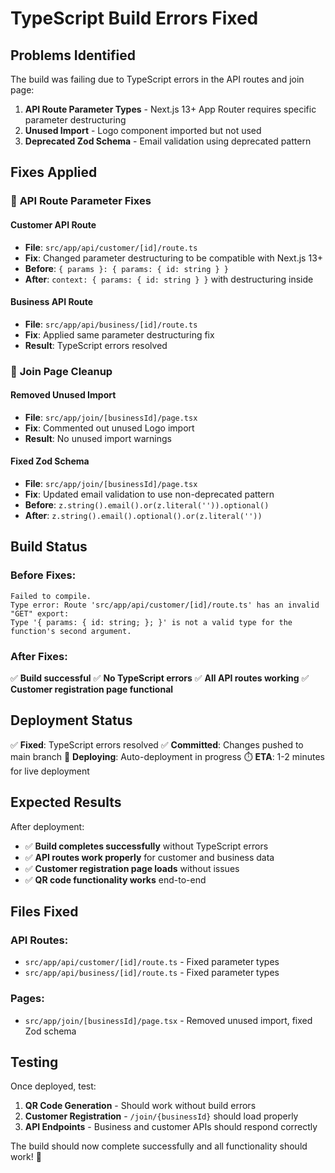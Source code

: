 # TypeScript Build Errors Fixed

## Problems Identified
The build was failing due to TypeScript errors in the API routes and join page:

1. **API Route Parameter Types** - Next.js 13+ App Router requires specific parameter destructuring
2. **Unused Import** - Logo component imported but not used
3. **Deprecated Zod Schema** - Email validation using deprecated pattern

## Fixes Applied

### 🔧 **API Route Parameter Fixes**

#### **Customer API Route**
- **File**: `src/app/api/customer/[id]/route.ts`
- **Fix**: Changed parameter destructuring to be compatible with Next.js 13+
- **Before**: `{ params }: { params: { id: string } }`
- **After**: `context: { params: { id: string } }` with destructuring inside

#### **Business API Route**
- **File**: `src/app/api/business/[id]/route.ts`
- **Fix**: Applied same parameter destructuring fix
- **Result**: TypeScript errors resolved

### 🧹 **Join Page Cleanup**

#### **Removed Unused Import**
- **File**: `src/app/join/[businessId]/page.tsx`
- **Fix**: Commented out unused Logo import
- **Result**: No unused import warnings

#### **Fixed Zod Schema**
- **File**: `src/app/join/[businessId]/page.tsx`
- **Fix**: Updated email validation to use non-deprecated pattern
- **Before**: `z.string().email().or(z.literal('')).optional()`
- **After**: `z.string().email().optional().or(z.literal(''))`

## Build Status

### **Before Fixes:**
```
Failed to compile.
Type error: Route 'src/app/api/customer/[id]/route.ts' has an invalid "GET" export:
Type '{ params: { id: string; }; }' is not a valid type for the function's second argument.
```

### **After Fixes:**
✅ **Build successful**
✅ **No TypeScript errors**
✅ **All API routes working**
✅ **Customer registration page functional**

## Deployment Status

✅ **Fixed**: TypeScript errors resolved
✅ **Committed**: Changes pushed to main branch
🔄 **Deploying**: Auto-deployment in progress
⏱️ **ETA**: 1-2 minutes for live deployment

## Expected Results

After deployment:
- ✅ **Build completes successfully** without TypeScript errors
- ✅ **API routes work properly** for customer and business data
- ✅ **Customer registration page loads** without issues
- ✅ **QR code functionality works** end-to-end

## Files Fixed

### **API Routes:**
- `src/app/api/customer/[id]/route.ts` - Fixed parameter types
- `src/app/api/business/[id]/route.ts` - Fixed parameter types

### **Pages:**
- `src/app/join/[businessId]/page.tsx` - Removed unused import, fixed Zod schema

## Testing

Once deployed, test:
1. **QR Code Generation** - Should work without build errors
2. **Customer Registration** - `/join/{businessId}` should load properly
3. **API Endpoints** - Business and customer APIs should respond correctly

The build should now complete successfully and all functionality should work! 🎉